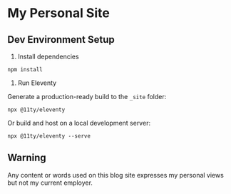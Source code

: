 # My Personal Site

## Dev Environment Setup

1. Install dependencies

```
npm install
```

1. Run Eleventy

Generate a production-ready build to the `_site` folder:

```
npx @11ty/eleventy
```

Or build and host on a local development server:

```
npx @11ty/eleventy --serve
```

## Warning

Any content or words used on this blog site expresses my personal views but not my current employer.
